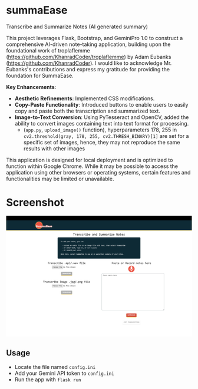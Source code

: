 # summaEase
 Transcribe and Summarize Notes (AI generated summary)

This project leverages Flask, Bootstrap, and GeminiPro 1.0 to construct a comprehensive AI-driven note-taking application, building upon the foundational work of troplaflemme (https://github.com/KhanradCoder/troplaflemme) by Adam Eubanks (https://github.com/KhanradCoder). I would like to acknowledge Mr. Eubanks's contributions and express my gratitude for providing the foundation for SummaEase.

**Key Enhancements**:

* **Aesthetic Refinements**: Implemented CSS modifications.
* **Copy-Paste Functionality**: Introduced buttons to enable users to easily copy and paste both the transcription and summarized text.
* **Image-to-Text Conversion**: Using PyTesseract and OpenCV, added the ability to convert images containing text into text format for processing.
	* (```app.py```, ```upload_image()``` function), hyperparameters 178, 255 in ```cv2.threshold(gray, 178, 255, cv2.THRESH_BINARY)[1]``` are set for a specific set of images, hence, they may not reproduce the same results with other images

This application is designed for local deployment and is optimized to function within Google Chrome. While it may be possible to access the application using other browsers or operating systems, certain features and functionalities may be limited or unavailable.

# Screenshot
<img src="summaEase.png" alt="SummaEase home" width="768px">


## Usage 
* Locate the file named ```config.ini```
* Add your Gemini API token to ```config.ini```
* Run the app with ```flask run```

